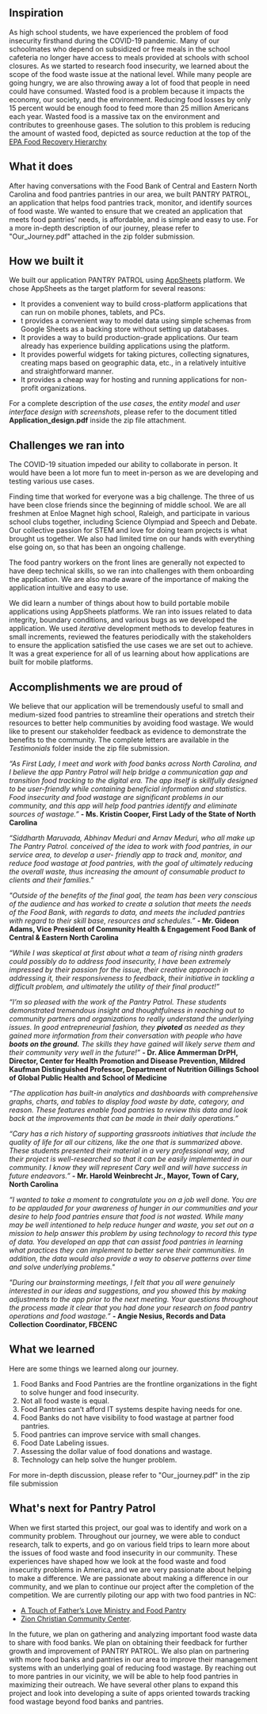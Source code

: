 ## Inspiration

As high school students, we have experienced the problem of food insecurity firsthand during the COVID-19 pandemic. Many of our schoolmates who depend on subsidized or free meals in the school cafeteria no longer have access to meals provided at schools with school closures. As we started to research food insecurity, we learned about the scope of the food waste issue at the national level. While many people are going hungry, we are also throwing away a lot of food that people in need could have consumed. Wasted food is a problem because it impacts the economy, our society, and the environment. Reducing food losses by only 15 percent would be enough food to feed more than 25 million Americans each year. Wasted food is a massive tax on the environment and contributes to greenhouse gases. The solution to this problem is reducing the amount of wasted food, depicted as source reduction at the top of the [EPA Food Recovery Hierarchy](https://www.epa.gov/sustainable-management-food/food-recovery-hierarchy)

## What it does

After having conversations with the Food Bank of Central and Eastern North Carolina and food pantries pantries in our area, we built PANTRY PATROL, an application that helps food pantries track, monitor, and identify sources of food waste. We wanted to ensure that we created an application that meets food pantries’ needs, is affordable, and is simple and easy to use. For a more in-depth description of our journey, please refer to "Our_Journey.pdf" attached in the zip folder submission.

## How we built it

We built our application PANTRY PATROL using [AppSheets](https://www.appsheet.com/) platform. We chose AppSheets as the target platform for several reasons:

- It provides a convenient way to build cross-platform applications that can run on mobile phones, tablets, and PCs.
- t provides a convenient way to model data using simple schemas from Google Sheets as a backing store without setting up databases.
- It provides a way to build production-grade applications. Our team already has experience building applications using the platform.
- It provides powerful widgets for taking pictures, collecting signatures, creating maps based on geographic data, etc., in a relatively intuitive and straightforward manner.
- It provides a cheap way for hosting and running applications for non-profit organizations. 

For a complete description of the *use cases*, the *entity model* and *user interface design with screenshots*, please refer to the document titled **Application_design.pdf** inside the zip file attachment.

## Challenges we ran into

The COVID-19 situation impeded our ability to collaborate in person. It would have been a lot more fun to meet in-person as we are developing and testing various use cases.

Finding time that worked for everyone was a big challenge. The three of us have been close friends since the beginning of middle school. We are all freshmen at Enloe Magnet high school, Raleigh, and participate in various school clubs together, including Science Olympiad and Speech and Debate. Our collective passion for STEM and love for doing team projects is what brought us together. We also had limited time on our hands with everything else going on, so that has been an ongoing challenge.

The food pantry workers on the front lines are generally not expected to have deep technical skills, so we ran into challenges with them onboarding the application. We are also made aware of the importance of making the application intuitive and easy to use.

We did learn a number of things about how to build portable mobile applications using AppSheets platforms. We ran into issues related to data integrity, boundary conditions, and various bugs as we developed the application. We used *iterative* development methods to develop features in small increments, reviewed the features periodically with the stakeholders to ensure the application satisfied the use cases we are set out to achieve. It was a great experience for all of us learning about how applications are built for mobile platforms.

## Accomplishments we are proud of

We believe that our application will be tremendously useful to small and medium-sized food pantries to streamline their operations and stretch their resources to better help communities by avoiding food wastage. We would like to present our stakeholder feedback as evidence to demonstrate the benefits to the community. The complete letters are available in the *Testimonials* folder inside the zip file submission.

 *“As First Lady, I meet and work with food banks across North Carolina, and I believe the app Pantry Patrol will help bridge a communication gap and transition food tracking to the digital era. The app itself is skillfully designed to be user-friendly while containing beneficial information and statistics. Food insecurity and food wastage are significant problems in our community, and this app will help food pantries identify and eliminate sources of wastage.”*
    **- Ms. Kristin Cooper, First Lady of the State of North Carolina**

 *“Siddharth Maruvada, Abhinav Meduri and Arnav Meduri, who all make up The Pantry Patrol. conceived of the idea to work with food pantries, in our service area, to develop a user- friendly app to track and, monitor, and reduce food wastage at food pantries, with the goal of ultimately reducing the overall waste, thus increasing the amount of consumable product to clients and their families."*

 *"Outside of the benefits of the final goal, the team has been very conscious of the audience and has worked to create a solution that meets the needs of the Food Bank, with regards to data, and meets the included pantries with regard to their skill base, resources and schedules.”*
    **- Mr. Gideon Adams, Vice President of Community Health & Engagement Food Bank of Central & Eastern North Carolina**


 *“While I was skeptical at first about what a team of rising ninth graders could possibly do to address food insecurity, I have been extremely impressed by their passion for the issue, their creative approach in addressing it, their responsiveness to feedback, their initiative in tackling a difficult problem, and ultimately the utility of their final product!”*

 *“I’m so pleased with the work of the Pantry Patrol. These students demonstrated tremendous insight and thoughtfulness in reaching out to community partners and organizations to really understand the underlying issues. In good entrepreneurial fashion, they **pivoted** as needed as they gained more information from their conversation with people who have **boots on the ground.** The skills they have gained will likely serve them and their community very well in the future!”*
     **- Dr. Alice Ammerman DrPH,  Director, Center for Health Promotion and Disease Prevention, Mildred Kaufman Distinguished Professor, Department of Nutrition Gillings School of Global Public Health and School of Medicine**

 *“The application has built-in analytics and dashboards with comprehensive graphs, charts, and tables to display food waste by date, category, and reason. These features enable food pantries to review this data and look back at the improvements that can be made in their daily operations.”*

 *“Cary has a rich history of supporting grassroots initiatives that include the quality of life for all our citizens, like the one that is summarized above. These students presented their material in a very professional way, and their project is well-researched so that it can be easily implemented in our community. I know they will represent Cary well and will have success in future endeavors.”*
    **- Mr. Harold Weinbrecht Jr., Mayor, Town of Cary, North Carolina**

 *“I wanted to take a moment to congratulate you on a job well done.  You are to be applauded for your awareness of hunger in our communities and your desire to help food pantries ensure that food is not wasted.  While many may be well intentioned to help reduce hunger and waste, you set out on a mission to help answer this problem by using technology to record this type of data.  You developed an app that can assist food pantries in learning what practices they can implement to better serve their communities.  In addition, the data would also provide a way to observe patterns over time and solve underlying problems."*
 
 *"During our brainstorming meetings, I felt that you all were genuinely interested in our ideas and suggestions, and you showed this by making adjustments to the app prior to the next meeting.  Your questions throughout the process made it clear that you had done your research on food pantry operations and food wastage.”*
    **- Angie Nesius, Records and Data Collection Coordinator, FBCENC**

## What we learned

Here are some things we learned along our journey. 

1. Food Banks and Food Pantries are the frontline organizations in the fight to solve hunger and food insecurity.
2. Not all food waste is equal.
3. Food Pantries can’t afford IT systems despite having needs for one.
4. Food Banks do not have visibility to food wastage at partner food pantries.
5. Food pantries can improve service with small changes.
6. Food Date Labeling issues.
7. Assessing the dollar value of food donations and wastage.
8. Technology can help solve the hunger problem.

For more in-depth discussion, please refer to "Our_journey.pdf" in the zip file submission

## What's next for Pantry Patrol

When we first started this project, our goal was to identify and work on a community problem. Throughout our journey, we were able to conduct research, talk to experts, and go on various field trips to learn more about the issues of food waste and food insecurity in our community. These experiences have shaped how we look at the food waste and food insecurity problems in America, and we are very passionate about helping to make a difference. We are passionate about making a difference in our community, and we plan to continue our project after the completion of the competition. We are currently piloting our app with two food pantries in NC:

- [A Touch of Father’s Love Ministry and Food Pantry](https://atouchofthefatherslove.org/) 
- [Zion Christian Community Center](https://www.zionchristiancenter.net/). 

In the future, we plan on gathering and analyzing important food waste data to share with food banks. We plan on obtaining their feedback for further growth and improvement of PANTRY PATROL. We also plan on partnering with more food banks and pantries in our area to improve their management systems with an underlying goal of reducing food wastage. By reaching out to more pantries in our vicinity, we will be able to help food pantries in maximizing their outreach. We have several other plans to expand this project and look into developing a suite of apps oriented towards tracking food wastage beyond food banks and pantries.
